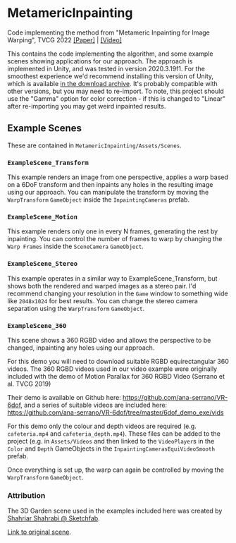 # MetamericInpainting
Code implementing the method from "Metameric Inpainting for Image Warping", TVCG 2022 [\[Paper\]](https://drwalton.github.io/papers/Metameric_Inpainting_for_Image_Warping.pdf) | [\[Video\]](https://vimeo.com/772790447)

This contains the code implementing the algorithm, and some example scenes showing applications for our approach. The approach is implemented in Unity, and was tested in version 2020.3.19f1. For the smoothest experience we'd recommend installing this version of Unity, which is available [in the download archive](https://unity3d.com/get-unity/download/archive). It's probably compatible with other versions, but you may need to re-import. To note, this project should use the "Gamma" option for color correction - if this is changed to "Linear" after re-importing you may get weird inpainted results.

## Example Scenes

These are contained in `MetamericInpainting/Assets/Scenes`.

### `ExampleScene_Transform`

This example renders an image from one perspective, applies a warp based on a 6DoF transform and then inpaints any holes in the resulting image using our approach. You can manipulate the transform by moving the `WarpTransform` `GameObject` inside the `InpaintingCameras` prefab.

### `ExampleScene_Motion`

This example renders only one in every N frames, generating the rest by inpainting. You can control the number of frames to warp by changing the `Warp Frames` inside the `SceneCamera` `GameObject`.

### `ExampleScene_Stereo`

This example operates in a similar way to ExampleScene_Transform, but shows both the rendered and warped images as a stereo pair. I'd recommend changing your resolution in the `Game` window to something wide like `2048x1024` for best results. You can change the stereo camera separation using the `WarpTransform` `GameObject`.

### `ExampleScene_360`

This scene shows a 360 RGBD video and allows the perspective to be changed, inpainting any holes using our approach.

For this demo you will need to download suitable RGBD equirectangular 360 videos. The 360 RGBD videos used in our video example were originally included with the demo of Motion Parallax for 360 RGBD Video (Serrano et al. TVCG 2019)

Their demo is available on Github here: https://github.com/ana-serrano/VR-6dof, and a series of suitable videos are included here: https://github.com/ana-serrano/VR-6dof/tree/master/6dof_demo_exe/vids

For this demo only the colour and depth videos are required (e.g. `cafeteria.mp4` and `cafeteria_depth.mp4`). These files can be added to the project (e.g. in `Assets/Videos` and then linked to the `VideoPlayer`s in the `Color` and `Depth` GameObjects in the `InpaintingCamerasEquiVideoSmooth` prefab.

Once everything is set up, the warp can again be controlled by moving the `WarpTransform` `GameObject`.

### Attribution

The 3D Garden scene used in the examples included here was created by [Shahriar Shahrabi @ Sketchfab](https://sketchfab.com/shahriyarshahrabi).

[Link to original scene](https://sketchfab.com/3d-models/an-afternoon-in-a-persian-garden-b13afbaf1aae4f6aad03aaa081ce471e).